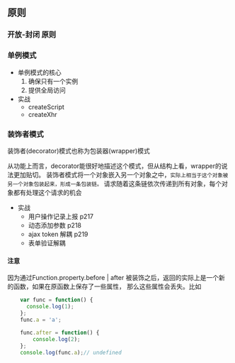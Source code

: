 ## 原则
### 开放-封闭 原则

### 单例模式
- 单例模式的核心
    1. 确保只有一个实例
    2. 提供全局访问
- 实战
    - createScript
    - createXhr
    
### 装饰者模式
装饰者(decorator)模式也称为包装器(wrapper)模式

从功能上而言，decorator能很好地描述这个模式，但从结构上看，wrapper的说法更加贴切。
装饰者模式将一个对象嵌入另一个对象之中，`实际上相当于这个对象被另一个对象包装起来，形成一条包装链。`
请求随着这条链依次传递到所有对象，每个对象都有处理这个请求的机会

- 实战
    - 用户操作记录上报 p217
    - 动态添加参数 p218
    - ajax token 解耦 p219
    - 表单验证解耦

#### 注意
因为通过Function.property.before | after 被装饰之后，返回的实际上是一个新的函数，如果在原函数上保存了一些属性，
那么这些属性会丢失。比如

````js
    var func = function() {
      console.log(1);
    };
    func.a = 'a';
    
    func.after = function() {
        console.log(2);  
    };
    console.log(func.a);// undefined
````
